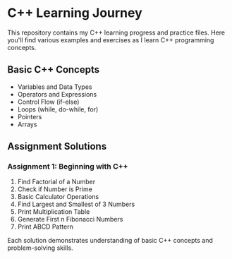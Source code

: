 # C++ Learning Journey

This repository contains my C++ learning progress and practice files. Here you'll find various examples and exercises as I learn C++ programming concepts.

## Basic C++ Concepts
- Variables and Data Types
- Operators and Expressions
- Control Flow (if-else)
- Loops (while, do-while, for)
- Pointers
- Arrays

## Assignment Solutions

### Assignment 1: Beginning with C++
1. Find Factorial of a Number
2. Check if Number is Prime
3. Basic Calculator Operations
4. Find Largest and Smallest of 3 Numbers
5. Print Multiplication Table
6. Generate First n Fibonacci Numbers
7. Print ABCD Pattern

Each solution demonstrates understanding of basic C++ concepts and problem-solving skills.
